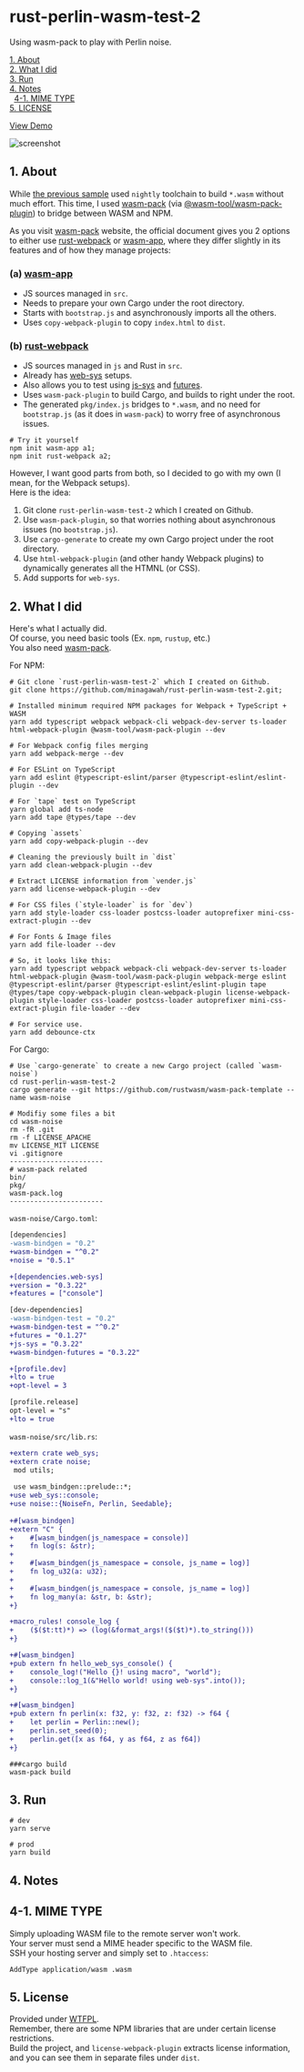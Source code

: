 # rust-perlin-wasm-test-2

Using wasm-pack to play with Perlin noise.


[1. About](#about)  
[2. What I did](#what)  
[3. Run](#run)  
[4. Notes](#notes)  
&nbsp; [4-1. MIME TYPE](#notes-mime)  
[5. LICENSE](#license)  


[View Demo](http://tokyo800.jp/minagawah/rust-perlin-wasm-test-2/)

![screenshot](screenshot.png "Screenshot")

<a id="about"></a>
## 1. About

While [the previous sample](https://github.com/minagawah/rust-perlin-wasm-test)
used `nightly` toolchain to build `*.wasm` without much effort.
This time, I used [wasm-pack](https://github.com/rustwasm/wasm-pack)
(via [@wasm-tool/wasm-pack-plugin](https://github.com/wasm-tool/wasm-pack-plugin))
to bridge between WASM and NPM.

As you visit [wasm-pack](https://github.com/rustwasm/wasm-pack) website,
the official document gives you 2 options to either use
[rust-webpack](https://github.com/rustwasm/rust-webpack-template)
or
[wasm-app](https://github.com/rustwasm/create-wasm-app),
where they differ slightly in its features and of how they manage projects:

### (a) [wasm-app](https://github.com/rustwasm/create-wasm-app)
- JS sources managed in `src`.
- Needs to prepare your own Cargo under the root directory.
- Starts with `bootstrap.js` and asynchronously imports all the others.
- Uses `copy-webpack-plugin` to copy `index.html` to `dist`.

### (b) [rust-webpack](https://github.com/rustwasm/rust-webpack-template)
- JS sources managed in `js` and Rust in `src`.
- Already has [web-sys](https://rustwasm.github.io/wasm-bindgen/web-sys/index.html) setups.
- Also allows you to test using [js-sys](https://docs.rs/js-sys/0.3.25/js_sys/) and [futures](https://docs.rs/futures/0.1.28/futures/).
- Uses `wasm-pack-plugin` to build Cargo, and builds to right under the root.
- The generated `pkg/index.js` bridges to `*.wasm`, and no need for `bootstrap.js` (as it does in `wasm-pack`) to worry free of asynchronous issues.


```shell
# Try it yourself
npm init wasm-app a1;
npm init rust-webpack a2;
```

However, I want good parts from both,
so I decided to go with my own (I mean, for the Webpack setups).  
Here is the idea:

1. Git clone `rust-perlin-wasm-test-2` which I created on Github.
2. Use `wasm-pack-plugin`, so that worries nothing about asynchronous issues (no `bootstrap.js`).
3. Use `cargo-generate` to create my own Cargo project under the root directory.
4. Use `html-webpack-plugin` (and other handy Webpack plugins) to dynamically generates all the HTMNL (or CSS).
5. Add supports for `web-sys`.



<a id="what"></a>
## 2. What I did

Here's what I actually did.  
Of course, you need basic tools (Ex. `npm`, `rustup`, etc.)  
You also need [wasm-pack](https://rustwasm.github.io/wasm-pack/installer/).

For NPM:

```shell
# Git clone `rust-perlin-wasm-test-2` which I created on Github.
git clone https://github.com/minagawah/rust-perlin-wasm-test-2.git;

# Installed minimum required NPM packages for Webpack + TypeScript + WASM
yarn add typescript webpack webpack-cli webpack-dev-server ts-loader html-webpack-plugin @wasm-tool/wasm-pack-plugin --dev

# For Webpack config files merging
yarn add webpack-merge --dev

# For ESLint on TypeScript
yarn add eslint @typescript-eslint/parser @typescript-eslint/eslint-plugin --dev

# For `tape` test on TypeScript
yarn global add ts-node
yarn add tape @types/tape --dev

# Copying `assets`
yarn add copy-webpack-plugin --dev

# Cleaning the previously built in `dist`
yarn add clean-webpack-plugin --dev

# Extract LICENSE information from `vender.js`
yarn add license-webpack-plugin --dev

# For CSS files (`style-loader` is for `dev`)
yarn add style-loader css-loader postcss-loader autoprefixer mini-css-extract-plugin --dev

# For Fonts & Image files
yarn add file-loader --dev

# So, it looks like this:
yarn add typescript webpack webpack-cli webpack-dev-server ts-loader html-webpack-plugin @wasm-tool/wasm-pack-plugin webpack-merge eslint @typescript-eslint/parser @typescript-eslint/eslint-plugin tape @types/tape copy-webpack-plugin clean-webpack-plugin license-webpack-plugin style-loader css-loader postcss-loader autoprefixer mini-css-extract-plugin file-loader --dev

# For service use.
yarn add debounce-ctx
```

For Cargo:

```shell
# Use `cargo-generate` to create a new Cargo project (called `wasm-noise`)
cd rust-perlin-wasm-test-2
cargo generate --git https://github.com/rustwasm/wasm-pack-template --name wasm-noise

# Modifiy some files a bit
cd wasm-noise
rm -fR .git
rm -f LICENSE_APACHE
mv LICENSE_MIT LICENSE
vi .gitignore
-----------------------
# wasm-pack related
bin/
pkg/
wasm-pack.log
-----------------------
```

`wasm-noise/Cargo.toml`:

```diff
[dependencies]
-wasm-bindgen = "0.2"
+wasm-bindgen = "^0.2"
+noise = "0.5.1"

+[dependencies.web-sys]
+version = "0.3.22"
+features = ["console"]

[dev-dependencies]
-wasm-bindgen-test = "0.2"
+wasm-bindgen-test = "^0.2"
+futures = "0.1.27"
+js-sys = "0.3.22"
+wasm-bindgen-futures = "0.3.22"

+[profile.dev]
+lto = true
+opt-level = 3

[profile.release]
opt-level = "s"
+lto = true
```

`wasm-noise/src/lib.rs`:

```diff
+extern crate web_sys;
+extern crate noise;
 mod utils;
 
 use wasm_bindgen::prelude::*;
+use web_sys::console;
+use noise::{NoiseFn, Perlin, Seedable};
 
+#[wasm_bindgen]
+extern "C" {
+    #[wasm_bindgen(js_namespace = console)]
+    fn log(s: &str);
+
+    #[wasm_bindgen(js_namespace = console, js_name = log)]
+    fn log_u32(a: u32);
+
+    #[wasm_bindgen(js_namespace = console, js_name = log)]
+    fn log_many(a: &str, b: &str);
+}

+macro_rules! console_log {
+    ($($t:tt)*) => (log(&format_args!($($t)*).to_string()))
+}

+#[wasm_bindgen]
+pub extern fn hello_web_sys_console() {
+    console_log!("Hello {}! using macro", "world");
+    console::log_1(&"Hello world! using web-sys".into());
+}

+#[wasm_bindgen]
+pub extern fn perlin(x: f32, y: f32, z: f32) -> f64 {
+    let perlin = Perlin::new();
+    perlin.set_seed(0);
+    perlin.get([x as f64, y as f64, z as f64])
+}
```

```shell
###cargo build
wasm-pack build
```


<a id="run"></a>
## 3. Run

```shell
# dev
yarn serve

# prod
yarn build
```


<a id="notes"></a>
## 4. Notes


<a id="notes-mime"></a>
## 4-1. MIME TYPE

Simply uploading WASM file to the remote server won't work.  
Your server must send a MIME header specific to the WASM file.  
SSH your hosting server and simply set to `.htaccess`:

```apache_conf
AddType application/wasm .wasm
```


<a id="license"></a>
## 5. License

Provided under [WTFPL](./LICENSE).  
Remember, there are some NPM libraries that are under certain license restrictions.  
Build the project, and `license-webpack-plugin` extracts license information,
and you can see them in separate files under `dist`.


